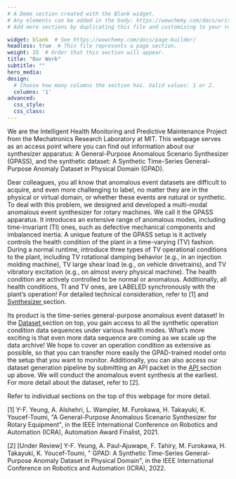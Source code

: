 ```yaml
---
# A Demo section created with the Blank widget.
# Any elements can be added in the body: https://wowchemy.com/docs/writing-markdown-latex/
# Add more sections by duplicating this file and customizing to your requirements.

widget: blank  # See https://wowchemy.com/docs/page-builder/
headless: true  # This file represents a page section.
weight: 15  # Order that this section will appear.
title: "Our Work"
subtitle: ""
hero_media: 
design:
  # Choose how many columns the section has. Valid values: 1 or 2.
  columns: '1'
advanced:
  css_style:
  css_class:
---
```

We are the Intelligent Health Monitoring and Predictive Maintenance Project from the Mechatronics Research Laboratory at MIT. This webpage serves as an access point where you can find out information about our synthesizer apparatus: A General-Purpose Anomalous Scenario Synthesizer (GPASS), and the synthetic dataset:  A Synthetic Time-Series General-Purpose Anomaly Dataset in Physical Domain (GPAD).

Dear colleagues, you all know that anomalous event datasets are difficult to acquire, and even more challenging to label, no matter they are in the physical or virtual domain, or whether these events are natural or synthetic. To deal with this problem, we designed and developed a multi-modal anomalous event synthesizer for rotary machines. We call it the GPASS apparatus. It introduces an extensive range of anomalous modes, including time-invariant (TI) ones, such as defective mechanical components and imbalanced inertia. A unique feature of the GPASS setup is it actively controls the health condition of the plant in a time-varying (TV) fashion. During a normal runtime, introduce three types of TV operational conditions to the plant, including TV rotational damping behavior (e.g., in an injection molding machine), TV large shear load (e.g., on vehicle drivetrains), and TV vibratory excitation (e.g., on almost every physical machine). The health condition are actively controlled to be normal or anomalous. Additionally, all health conditions, TI and TV ones, are LABELED synchronously with the plant’s operation! For detailed technical consideration, refer to [1] and <A HREF="synthesizer">Synthesizer </A> section.

Its product is the time-series general-purpose anomalous event dataset! In the <A HREF="data">Dataset </A> section on top, you gain access to all the synthetic operation condition data sequences under various health modes. What’s more exciting is that even more data sequence are coming as we scale up the data archive! We hope to cover an operation condition as extensive as possible, so that you can transfer more easily the GPAD-trained model onto the setup that you want to monitor. Additionally, you can also access our dataset generation pipeline by submitting an API packet in the <A HREF="test">API </A> section up above. We will conduct the anomalous event synthesis at the earliest. For more detail about the dataset, refer to [2].

Refer to individual sections on the top of this webpage for more detail.

[1] Y-F. Yeung, A. Alshehri, L. Wampler, M. Furokawa, H. Takayuki, K. Youcef-Toumi, "A General-Purpose Anomalous Scenario Synthesizer for Rotary Equipment", in the IEEE International Conference on Robotics and Automation (ICRA), Automation Award Finalist, 2021. 

[2] [Under Review] Y-F. Yeung, A. Paul-Ajuwape, F. Tahiry, M. Furokawa, H. Takayuki, K. Youcef-Toumi, " GPAD: A Synthetic Time-Series General-Purpose Anomaly Dataset in Physical Domain", in the IEEE International Conference on Robotics and Automation (ICRA), 2022.
